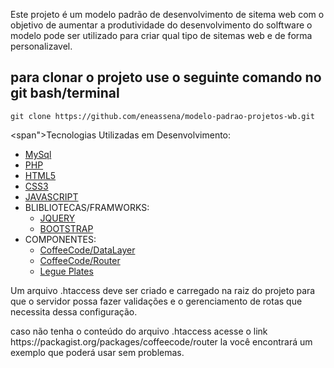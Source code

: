 <p>
    Este projeto é um modelo padrão de desenvolvimento de sitema web com o objetivo de aumentar a 
    produtividade do desenvolvimento do solftware o modelo pode ser utilizado para criar qual tipo 
    de sitemas web e de forma personalizavel. 
</p>

## para clonar o projeto use o seguinte comando no git bash/terminal
```git
git clone https://github.com/eneassena/modelo-padrao-projetos-wb.git
```

<span">Tecnologias Utilizadas em Desenvolvimento:</span>
<ul> 
    <li ><a targer="_blank" href="https://www.mysql.com">MySql</a></li>
    <li><a targer="_blank" href="https://php.net">PHP</a></li>
    <li><a targer="_blank" href="https://www.w3schools.com/html">HTML5</a></li>
    <li><a targer="_blank" href="https://www.w3schools.com/css">CSS3</a></li>
    <li><a targer="_blank" href="https://www.w3schools.com/js/DEFAULT.asp">JAVASCRIPT</a></li>
    <li>
        <span>BLIBLIOTECAS/FRAMWORKS:</span>
        <ul>
          <li><a targer="_blank" href="https://jquery.com">JQUERY</a></li>
          <li><a targer="_blank" href="https://getbootstrap.com">BOOTSTRAP</a></li>
        </ul>
    </li>
    <li>
        <span>COMPONENTES:</span>
        <ul>
            <li><a href="https://packagist.org/packages/coffeecode/datalayer" targer="_blank">CoffeeCode/DataLayer</a></li>
            <li><a href="https://packagist.org/packages/coffeecode/router" targer="_blank">CoffeeCode/Router</a></li>
            <li><a href="https://platesphp.com" targer="_blank">Legue Plates</a></li>
        </ul>
    </li>
</ul>
<p>
    Um arquivo .htaccess deve ser criado e carregado na raiz do projeto para que o servidor possa fazer 
    validações e o gerenciamento de rotas que necessita dessa configuração.    </p>
<span>caso não tenha o conteúdo do arquivo .htaccess acesse o link https://packagist.org/packages/coffeecode/router
    la você encontrará um exemplo que poderá usar sem problemas.</span>
